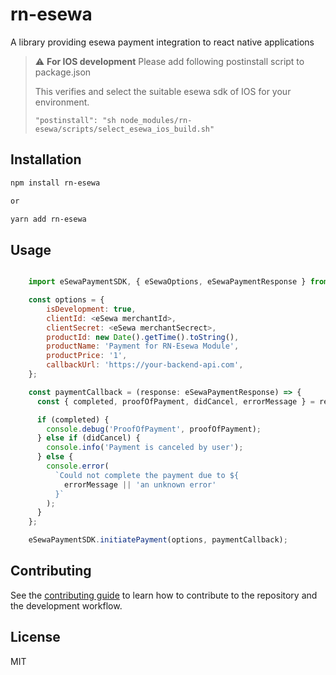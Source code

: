 # rn-esewa

A library providing esewa payment integration to react native applications

> :warning: **For IOS development**
> Please add following postinstall script to package.json
>
> This verifies and select the suitable esewa sdk of IOS for your environment.
>
> ```"postinstall": "sh node_modules/rn-esewa/scripts/select_esewa_ios_build.sh"```
>


## Installation

```sh
npm install rn-esewa

or

yarn add rn-esewa
```

## Usage

```js

    import eSewaPaymentSDK, { eSewaOptions, eSewaPaymentResponse } from 'rn-esewa';

    const options = {
        isDevelopment: true,
        clientId: <eSewa merchantId>,
        clientSecret: <eSewa merchantSecrect>,
        productId: new Date().getTime().toString(),
        productName: 'Payment for RN-Esewa Module',
        productPrice: '1',
        callbackUrl: 'https://your-backend-api.com',
    };

    const paymentCallback = (response: eSewaPaymentResponse) => {
      const { completed, proofOfPayment, didCancel, errorMessage } = response;

      if (completed) {
        console.debug('ProofOfPayment', proofOfPayment);
      } else if (didCancel) {
        console.info('Payment is canceled by user');
      } else {
        console.error(
          `Could not complete the payment due to ${
            errorMessage || 'an unknown error'
          }`
        );
      }
    };

    eSewaPaymentSDK.initiatePayment(options, paymentCallback);

```

## Contributing

See the [contributing guide](CONTRIBUTING.md) to learn how to contribute to the repository and the development workflow.

## License

MIT
